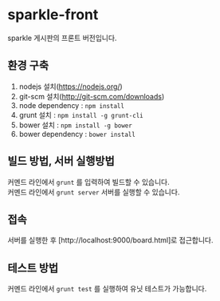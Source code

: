 # sparkle-front

sparkle 게시판의 프론트 버전입니다.


## 환경 구축

1. nodejs 설치(https://nodejs.org/) 
2. git-scm 설치(http://git-scm.com/downloads)
3. node dependency : `npm install`
4. grunt 설치 : `npm install -g grunt-cli`
5. bower 설치 : `npm install -g bower`
6. bower dependency : `bower install`

## 빌드 방법, 서버 실행방법

커멘드 라인에서 `grunt` 를 입력하여 빌드할 수 있습니다.  
커멘드 라인에서 `grunt server` 서버를 실행할 수 있습니다.

## 접속

서버를 실행한 후 [http://localhost:9000/board.html]로 접근합니다.

## 테스트 방법

커멘드 라인에서 `grunt test` 를 실행하여 유닛 테스트가 가능합니다.
